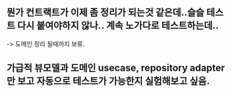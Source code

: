 ## 뭔가 컨트랙트가 이제 좀 정리가 되는것 같은데..슬슬 테스트 다시 붙여야하지 않나.. 계속 노가다로 테스트하는데..
-> 도메인 정리 될때까지 보류.

## 가급적 뷰모델과 도메인 usecase, repository adapter만 보고 자동으로 테스트가 가능한지 실험해보고 싶음.